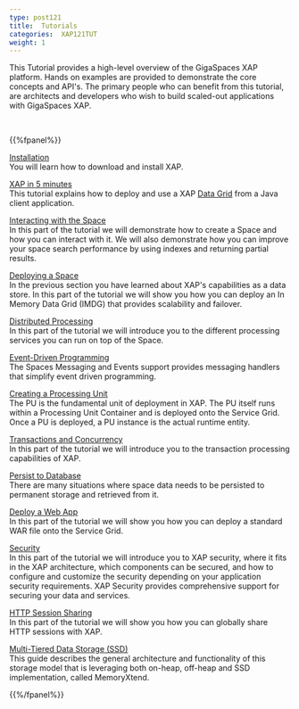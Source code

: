 ```yaml
---
type: post121
title:  Tutorials
categories:  XAP121TUT
weight: 1
---
```



This Tutorial provides a high-level overview of the GigaSpaces XAP platform. Hands on examples are provided to demonstrate the core concepts and API's. The primary people who can benefit from this tutorial, are architects and developers who wish to build scaled-out applications with GigaSpaces XAP.


<br>



{{%fpanel%}}

[Installation](./installation.html)<br>
You will learn   how to download and install XAP.
 
  
  
[XAP in 5 minutes](./xap-java-in-5-minutes.html)<br>
This tutorial explains how to deploy and use a XAP [Data Grid](/product_overview/the-in-memory-data-grid.html) from a Java client application.

[Interacting with the Space](./java-tutorial-part1.html)<br>
In this part of the tutorial we will demonstrate how to create a Space and how you can interact with it. We will also demonstrate how you can improve your space search performance by using indexes and returning partial results.
 

[Deploying a Space](./java-tutorial-part2.html)<br>
In the previous section  you have learned about XAP's capabilities as a data store. In this part of the tutorial we will show you how you can deploy an In Memory Data Grid (IMDG) that provides scalability and failover.

[Distributed Processing](./java-tutorial-part3.html)<br>
In this part of the tutorial we will introduce you to the different processing services you can run on top of the Space.

[Event-Driven Programming](./java-tutorial-part4.html)<br>
The Spaces Messaging and Events support provides messaging handlers that simplify event driven programming.

[Creating a Processing Unit](./java-tutorial-part5.html)<br>
The PU is the fundamental unit of deployment in XAP. The PU itself runs within a Processing Unit Container and is deployed onto the Service Grid. Once a PU is deployed, a PU instance is the actual runtime entity.

[Transactions and Concurrency](./java-tutorial-part6.html)<br>
In this part of the tutorial we will introduce you to the transaction processing capabilities of XAP.

[Persist to Database](./java-tutorial-part7.html)<br>
There are many situations where space data needs to be persisted to permanent storage and retrieved from it.

[Deploy a Web App](./java-tutorial-part8.html)<br>
In this part of the tutorial we will show you how you can deploy a standard WAR file onto the Service Grid.

 
[Security](./java-tutorial-part10.html)<br>
In this part of the tutorial we will introduce you to XAP security, where it fits in the XAP architecture, which components can be secured, and how to configure and customize the security depending on your application security requirements. XAP Security provides comprehensive support for securing your data and services.


[HTTP Session Sharing](./http-session-sharing.html)<br>
In this part of the tutorial we will show you how you can globally share HTTP sessions with XAP.

[Multi-Tiered Data Storage (SSD)](./blobstore.html)<br>
This guide describes the general architecture and functionality of this storage model that is leveraging both on-heap, off-heap and SSD implementation, called MemoryXtend.

 
{{%/fpanel%}}

